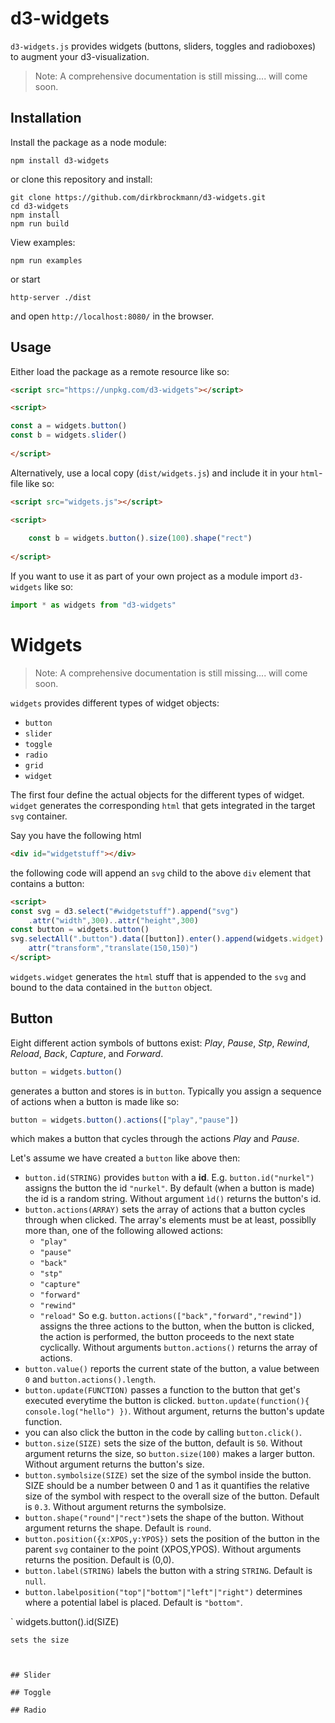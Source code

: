 # d3-widgets

```d3-widgets.js``` provides widgets (buttons, sliders, toggles and radioboxes) to augment your d3-visualization.

> Note: A comprehensive documentation is still missing.... will come soon.

## Installation

Install the package as a node module:

```shell
npm install d3-widgets
```

or clone this repository and install:

```shell
git clone https://github.com/dirkbrockmann/d3-widgets.git
cd d3-widgets
npm install
npm run build
```

View examples:

```shell
npm run examples
```

or start

```shell
http-server ./dist
```

and open `http://localhost:8080/` in the browser.


## Usage

Either load the package as a remote resource like so:

```html
<script src="https://unpkg.com/d3-widgets"></script>
```

```html 
<script>

const a = widgets.button()
const b = widgets.slider()
	
</script>
``` 

Alternatively, use a local copy (`dist/widgets.js`) and include it  in your `html`-file like so:

```html
<script src="widgets.js"></script>
```

```html
<script>
	
	const b = widgets.button().size(100).shape("rect")
	
</script>
```

If you want to use it as part of your own project as a module import `d3-widgets` like so:

```js
import * as widgets from "d3-widgets"
```

# Widgets

> Note: A comprehensive documentation is still missing.... will come soon.

`widgets` provides different types of widget objects:

- `button`
- `slider`
- `toggle`
- `radio`
- `grid`
- `widget`

The first four define the actual objects for the different types of widget. `widget` generates the corresponding `html` that gets integrated in the target `svg` container.

Say you have the following html
```html
<div id="widgetstuff"></div>
```
the following code will append an  `svg` child to the above `div` element that contains a button:
```html
<script>
const svg = d3.select("#widgetstuff").append("svg")
    .attr("width",300)..attr("height",300)
const button = widgets.button()
svg.selectAll(".button").data([button]).enter().append(widgets.widget)
    attr("transform","translate(150,150)")
</script>
```

`widgets.widget` generates the `html` stuff that is appended to the `svg` and bound to the data contained in the `button` object.

## Button

Eight different action symbols of buttons exist: _Play_, _Pause_, _Stp_, _Rewind_, _Reload_, _Back_, _Capture_, and _Forward_.

```javascript
button = widgets.button()
``` 
generates a button and stores is in `button`. Typically you assign a sequence of actions when a button is made like so:

```javascript
button = widgets.button().actions(["play","pause"])
```
which makes a button that cycles through the actions _Play_ and _Pause_.

Let's assume we have created a `button` like above then: 

- `button.id(STRING)` provides `button` with a **id**. E.g. `button.id("nurkel")` assigns the button the id `"nurkel"`.  By default (when a button is made) the id is a random string. Without argument `ìd()` returns the button's id.
- `button.actions(ARRAY)` sets the array of actions that a button cycles through when clicked. The array's elements must be at least, possiblly more than, one of the following allowed actions:
    - `"play"`
    - `"pause"`
    - `"back"`
    - `"stp"`
    - `"capture"`
    - `"forward"`
    - `"rewind"`
    - `"reload"`
So e.g. `button.actions(["back","forward","rewind"])` assigns the three actions to the button, when the button is clicked, the action is performed, the button proceeds to the next state cyclically. Without arguments `button.actions()` returns the array of actions.
- `button.value()` reports the current state of the button, a value between `0` and `button.actions().length`.
- `button.update(FUNCTION)` passes a function to the button that get's executed everytime the button is clicked. `button.update(function(){ console.log("hello") })`. Without argument, returns the button's update function.
- you can also click the button in the code by calling `button.click()`.
- `button.size(SIZE)` sets the size of the button, default is `50`. Without argument returns the size, so `button.size(100)` makes a larger button. Without argument returns the button's size.
- `button.symbolsize(SIZE)` set the size of the symbol inside the button. SIZE should be a number between 0 and 1 as it quantifies the relative size of the symbol with respect to the overall size of the button. Default is `0.3`. Without argument returns the symbolsize.
- `button.shape("round"|"rect")`sets the shape of the button. Without argument returns the shape. Default is `round`.
- `button.position({x:XPOS,y:YPOS})` sets the position of the button in the parent `svg` container to the point (XPOS,YPOS). Without arguments returns the position. Default is (0,0).
- `button.label(STRING)` labels the button with a string `STRING`. Default is `null`.
- `button.labelposition("top"|"bottom"|"left"|"right")` determines where a potential label is placed. Default is `"bottom"`.

`
widgets.button().id(SIZE)
```
sets the size



## Slider

## Toggle

## Radio